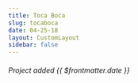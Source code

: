 ```yaml
---
title: Toca Boca
slug: tocaboca
date: 04-25-18
layout: CustomLayout
sidebar: false
---
```

<ApiPostHero/>

###### Project added {{ $frontmatter.date }}

<ApiPost/>